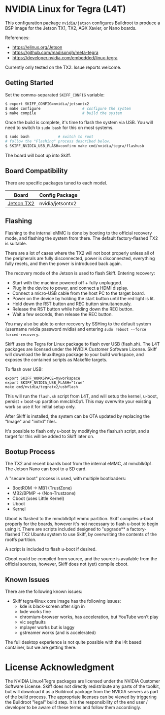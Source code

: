 # NVIDIA Linux for Tegra (L4T)

This configuration package `nvidia/jetson` configures Buildroot to produce a BSP
image for the Jetson TX1, TX2, AGX Xavier, or Nano boards.

References:

 - https://elinux.org/Jetson
 - https://github.com/madisongh/meta-tegra
 - https://developer.nvidia.com/embedded/linux-tegra
 
Currently only tested on the TX2. Issue reports welcome.

## Getting Started

Set the comma-separated `SKIFF_CONFIG` variable:

```sh
$ export SKIFF_CONFIG=nvidia/jetsontx2
$ make configure                   # configure the system
$ make compile                     # build the system
```

Once the build is complete, it's time to flash the system via USB. You will need
to switch to `sudo bash` for this on most systems.

```sh
$ sudo bash             # switch to root
# follow the "Flashing" process described below.
$ SKIFF_NVIDIA_USB_FLASH=confirm make cmd/nvidia/tegra/flashusb
```

The board will boot up into Skiff.

## Board Compatibility

There are specific packages tuned to each model.

| **Board**       | **Config Package** |
| --------------- | -----------------  |
| [Jetson TX2]    | nvidia/jetsontx2   |

[Jetson TX2]: https://elinux.org/Jetson_TX2

## Flashing

Flashing to the internal eMMC is done by booting to the official recovery mode,
and flashing the system from there. The default factory-flashed TX2 is suitable.

There are a lot of cases where the TX2 will not boot properly unless all of the
peripherals are fully disconnected, power is disconnected, everything fully
resets, and then the power is introduced back again.

The recovery mode of the Jetson is used to flash Skiff. Entering recovery:

 - Start with the machine powered off + fully unplugged.
 - Plug in the device to power, and connect a HDMI display.
 - Connect a micro-USB cable from the host PC to the target board.
 - Power on the device by holding the start button until the red light is lit.
 - Hold down the RST button and REC button simultaneously.
 - Release the RST button while holding down the REC button.
 - Wait a few seconds, then release the REC button.

You may also be able to enter recovery by SSHing to the default system (username
nvidia password nvidia) and entering `sudo reboot --force forced-recovery`.

Skiff uses the Tegra for Linux package to flash over USB (flash.sh). The L4T
packages are licensed under the NVIDIA Customer Software License. Skiff will
download the linux4tegra package to your build workspace, and exposes the
contained scripts as Makefile targets.

To flash over USB:

```
export SKIFF_WORKSPACE=myworkspace
export SKIFF_NVIDIA_USB_FLASH="true"
make cmd/nvidia/tegratx2/usbflash
```

This will run the `flash.sh` script from L4T, and will setup the kernel, u-boot,
persist + boot-up partition mmcblk0p1. This may overwrite your existing work so
use it for initial setup only.

After Skiff is installed, the system can be OTA updated by replacing the "Image"
and "initrd" files.

It's possible to flash only u-boot by modifying the flash.sh script, and a
target for this will be added to Skiff later on.

## Bootup Process

The TX2 and recent boards boot from the internal eMMC, at mmcblk0p1. The Jetson
Nano can boot to a SD card.

A "secure boot" process is used, with multiple bootloaders:

 - BootROM -> MB1 (TrustZone)
 - MB2/BPMP -> (Non-Trustzone)
 - Cboot (uses Little Kernel)
 - Uboot
 - Kernel
 
Uboot is flashed to the mmcblk0p1 emmc partition. Skiff compiles u-boot properly
for the boards, however it's not necessary to flash u-boot to begin using it.
There are scripts included designed to "upgrade** a factory-flashed TX2 Ubuntu
system to use Skiff, by overwriting the contents of the rootfs partition.

A script is included to flash u-boot if desired.

Cboot could be compiled from source, and the source is available from the
official sources, however, Skiff does not (yet) compile cboot.

## Known Issues

There are the following known issues:

 - Skiff tegra4linux core image has the following issues:
   - kde is black-screen after sign in
   - lxde works fine
   - chromium-browser works, has acceleration, but YouTube won't play
   - vlc segfaults
   - mplayer works but is laggy
   - gstreamer works (and is accelerated)

The full desktop experience is not quite possible with the l4t based container,
but we are getting there.

# License Acknowledgment

The NVIDIA Linux4Tegra packages are licensed under the NVIDIA Customer Software
License. Skiff does not directly redistribute any parts of the toolkit, but will
download it as a Buildroot package from the NVIDIA servers as part of the build
process. The appropriate licenses can be viewed by triggering the Buildroot
"legal" build step. It is the responsibility of the end user / developer to be
aware of these terms and follow them accordingly.

